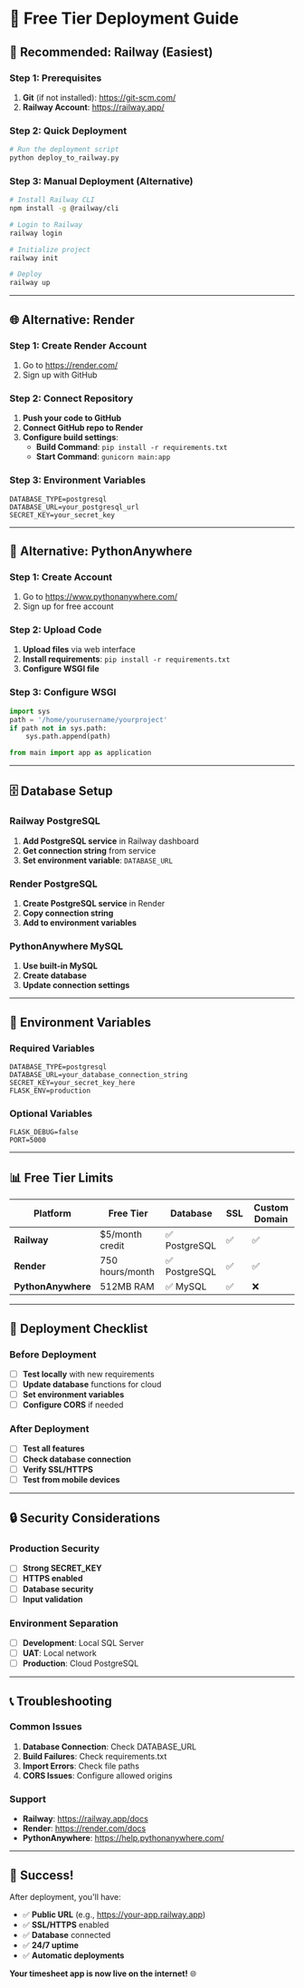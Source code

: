 # 🚀 Free Tier Deployment Guide

## 🎯 **Recommended: Railway (Easiest)**

### **Step 1: Prerequisites**
1. **Git** (if not installed): https://git-scm.com/
2. **Railway Account**: https://railway.app/

### **Step 2: Quick Deployment**
```bash
# Run the deployment script
python deploy_to_railway.py
```

### **Step 3: Manual Deployment (Alternative)**
```bash
# Install Railway CLI
npm install -g @railway/cli

# Login to Railway
railway login

# Initialize project
railway init

# Deploy
railway up
```

---

## 🌐 **Alternative: Render**

### **Step 1: Create Render Account**
1. Go to https://render.com/
2. Sign up with GitHub

### **Step 2: Connect Repository**
1. **Push your code to GitHub**
2. **Connect GitHub repo to Render**
3. **Configure build settings**:
   - **Build Command**: `pip install -r requirements.txt`
   - **Start Command**: `gunicorn main:app`

### **Step 3: Environment Variables**
```
DATABASE_TYPE=postgresql
DATABASE_URL=your_postgresql_url
SECRET_KEY=your_secret_key
```

---

## 🐍 **Alternative: PythonAnywhere**

### **Step 1: Create Account**
1. Go to https://www.pythonanywhere.com/
2. Sign up for free account

### **Step 2: Upload Code**
1. **Upload files** via web interface
2. **Install requirements**: `pip install -r requirements.txt`
3. **Configure WSGI file**

### **Step 3: Configure WSGI**
```python
import sys
path = '/home/yourusername/yourproject'
if path not in sys.path:
    sys.path.append(path)

from main import app as application
```

---

## 🗄️ **Database Setup**

### **Railway PostgreSQL**
1. **Add PostgreSQL service** in Railway dashboard
2. **Get connection string** from service
3. **Set environment variable**: `DATABASE_URL`

### **Render PostgreSQL**
1. **Create PostgreSQL service** in Render
2. **Copy connection string**
3. **Add to environment variables**

### **PythonAnywhere MySQL**
1. **Use built-in MySQL**
2. **Create database**
3. **Update connection settings**

---

## 🔧 **Environment Variables**

### **Required Variables**
```
DATABASE_TYPE=postgresql
DATABASE_URL=your_database_connection_string
SECRET_KEY=your_secret_key_here
FLASK_ENV=production
```

### **Optional Variables**
```
FLASK_DEBUG=false
PORT=5000
```

---

## 📊 **Free Tier Limits**

| Platform | Free Tier | Database | SSL | Custom Domain |
|----------|-----------|----------|-----|---------------|
| **Railway** | $5/month credit | ✅ PostgreSQL | ✅ | ✅ |
| **Render** | 750 hours/month | ✅ PostgreSQL | ✅ | ✅ |
| **PythonAnywhere** | 512MB RAM | ✅ MySQL | ✅ | ❌ |

---

## 🚀 **Deployment Checklist**

### **Before Deployment**
- [ ] **Test locally** with new requirements
- [ ] **Update database** functions for cloud
- [ ] **Set environment variables**
- [ ] **Configure CORS** if needed

### **After Deployment**
- [ ] **Test all features**
- [ ] **Check database connection**
- [ ] **Verify SSL/HTTPS**
- [ ] **Test from mobile devices**

---

## 🔒 **Security Considerations**

### **Production Security**
- [ ] **Strong SECRET_KEY**
- [ ] **HTTPS enabled**
- [ ] **Database security**
- [ ] **Input validation**

### **Environment Separation**
- [ ] **Development**: Local SQL Server
- [ ] **UAT**: Local network
- [ ] **Production**: Cloud PostgreSQL

---

## 📞 **Troubleshooting**

### **Common Issues**
1. **Database Connection**: Check DATABASE_URL
2. **Build Failures**: Check requirements.txt
3. **Import Errors**: Check file paths
4. **CORS Issues**: Configure allowed origins

### **Support**
- **Railway**: https://railway.app/docs
- **Render**: https://render.com/docs
- **PythonAnywhere**: https://help.pythonanywhere.com/

---

## 🎉 **Success!**

After deployment, you'll have:
- ✅ **Public URL** (e.g., https://your-app.railway.app)
- ✅ **SSL/HTTPS** enabled
- ✅ **Database** connected
- ✅ **24/7 uptime**
- ✅ **Automatic deployments**

**Your timesheet app is now live on the internet!** 🌐 